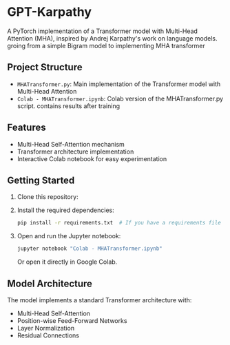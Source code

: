 # GPT-Karpathy

A PyTorch implementation of a Transformer model with Multi-Head Attention (MHA), inspired by Andrej Karpathy's work on language models.
groing from a simple Bigram model to implementing MHA transformer

## Project Structure

- `MHATransformer.py`: Main implementation of the Transformer model with Multi-Head Attention
- `Colab - MHATransformer.ipynb`: Colab version of the MHATransformer.py script. contains results after training

## Features

- Multi-Head Self-Attention mechanism
- Transformer architecture implementation
- Interactive Colab notebook for easy experimentation


## Getting Started

1. Clone this repository:

2. Install the required dependencies:
   ```bash
   pip install -r requirements.txt  # If you have a requirements file
   ```

3. Open and run the Jupyter notebook:
   ```bash
   jupyter notebook "Colab - MHATransformer.ipynb"
   ```
   
   Or open it directly in Google Colab.


## Model Architecture

The model implements a standard Transformer architecture with:
- Multi-Head Self-Attention
- Position-wise Feed-Forward Networks
- Layer Normalization
- Residual Connections
